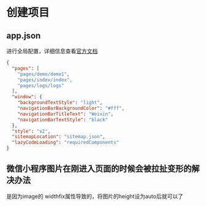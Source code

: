 # 创建项目

## app.json

进行全局配置，详细信息查看[官方文档](https://developers.weixin.qq.com/miniprogram/dev/reference/configuration/app.html#entryPagePath)

```json
{
  "pages": [
    "pages/demo/demo1",
    "pages/index/index",
    "pages/logs/logs"
  ],
  "window": {
    "backgroundTextStyle": "light",
    "navigationBarBackgroundColor": "#fff",
    "navigationBarTitleText": "Weixin",
    "navigationBarTextStyle": "black"
  },
  "style": "v2",
  "sitemapLocation": "sitemap.json",
  "lazyCodeLoading": "requiredComponents"
}
```

## 微信小程序图片在刚进入页面的时候会被拉扯变形的解决办法

是因为image的 widthfix属性导致的，将图片的height设为auto后就可以了
